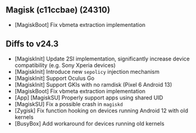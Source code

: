 ## Magisk (c11ccbae) (24310)

- [MagiskBoot] Fix vbmeta extraction implementation

## Diffs to v24.3

- [MagiskInit] Update 2SI implementation, significantly increase device compatibility (e.g. Sony Xperia devices)
- [MagiskInit] Introduce new `sepolicy` injection mechanism
- [MagiskInit] Support Oculus Go
- [MagiskInit] Support GKIs with no ramdisk (Pixel 6 Android 13)
- [MagiskBoot] Fix vbmeta extraction implementation
- [App] [MagiskSU] Properly support apps using shared UID
- [MagiskSU] Fix a possible crash in `magiskd`
- [Zygisk] Fix function hooking on devices running Android 12 with old kernels
- [BusyBox] Add workaround for devices running old kernels
